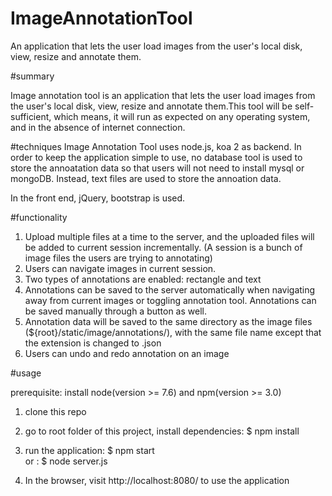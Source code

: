 # ImageAnnotationTool
An application that lets the user load images from the user's local  disk, view, resize and annotate them.


#summary

Image annotation tool is an application that lets the user load images from the user's local disk, view, resize and annotate them.This tool will be self-sufficient, which means, it will run as expected on any operating system, and in the absence of internet connection.

#techniques
Image Annotation Tool uses node.js, koa 2 as backend.
In order to keep the application simple to use, no database tool is used to store the annoatation data so that users will not need to install mysql or mongoDB.
Instead, text files are used to store the annoation data.

In the front end, jQuery, bootstrap is used.

#functionality
1. Upload multiple files at a time to the server, and the uploaded files will be added to current session incrementally. (A session is a bunch of image files the users are trying to annotating)
2. Users can navigate images in current session.
3. Two types of annotations are enabled: rectangle and text
4. Annotations can be saved to the server automatically when navigating away from current images or toggling annotation tool. Annotations can be saved manually through a button as well.
5. Annotation data will be saved to the same directory as the image files (${root}/static/image/annotations/), with the same file name except that the extension is changed to .json
6. Users can undo and redo annotation on an image


#usage

prerequisite: install node(version >= 7.6) and npm(version >= 3.0)

1. clone this repo
2. go to root folder of this project, install dependencies: 
    $ npm install

3. run the application: $ npm start  
    or :  $ node server.js
4. In the browser, visit http://localhost:8080/ to use the application 